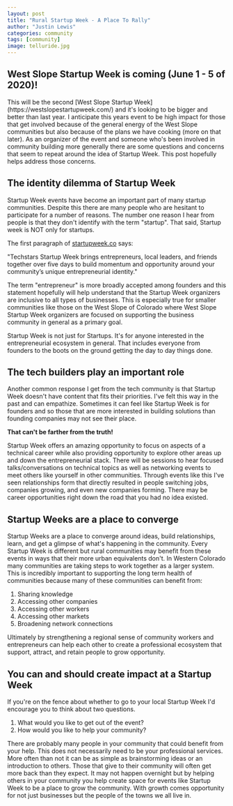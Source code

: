 ```yaml
---
layout: post
title: "Rural Startup Week - A Place To Rally"
author: "Justin Lewis"
categories: community
tags: [community]
image: telluride.jpg
---
```


<h2>
  West Slope Startup Week is coming (June 1 - 5 of 2020)!
</h2>
  This will be the second [West Slope Startup Week](https://westslopestartupweek.com/) and it's looking to be bigger and better than last year. I anticipate this years event to be high impact for those that get involved because of the general energy of the West Slope communities but also because of the plans we have cooking (more on that later). As an organizer of the event and someone who's been involved in community building more generally there are some questions and concerns that seem to repeat around the idea of Startup Week. This post hopefully helps address those concerns.

<h2>
  The identity dilemma of Startup Week
</h2>
  Startup Week events have become an important part of many startup communities. Despite this there are many people who are hesitant to participate for a number of reasons. The number one reason I hear from people is that they don't identify with the term "startup". That said, Startup week is NOT only for startups.

  The first paragraph of [startupweek.co](https://startupweek.co/) says:

  <span class="quote">
    "Techstars Startup Week brings entrepreneurs, local leaders, and friends together over five days to build momentum and opportunity around your community’s unique entrepreneurial identity."
  </span>

  The term "entrepreneur" is more broadly accepted among founders and this statement hopefully will help understand that the Startup Week organizers are inclusive to all types of businesses. This is especially true for smaller communities like those on the West Slope of Colorado where West Slope Startup Week organizers are focused on supporting the business community in general as a primary goal.

  Startup Week is not just for Startups. It's for anyone interested in the entrepreneurial ecosystem in general. That includes everyone from founders to the boots on the ground getting the day to day things done.

<h2>
  The tech builders play an important role
</h2>
  Another common response I get from the tech community is that Startup Week doesn't have content that fits their priorities. I've felt this way in the past and can empathize. Sometimes it can feel like Startup Week is for founders and so those that are more interested in building solutions than founding companies may not see their place.

  <strong>That can't be farther from the truth!</strong>

  Startup Week offers an amazing opportunity to focus on aspects of a technical career while also providing opportunity to explore other areas up and down the entrepreneurial stack. There will be sessions to hear focused talks/conversations on technical topics as well as networking events to meet others like yourself in other communities. Through events like this I've seen relationships form that directly resulted in people switching jobs, companies growing, and even new companies forming. There may be career opportunities right down the road that you had no idea existed.

<h2>
  Startup Weeks are a place to converge
</h2>
Startup Weeks are a place to converge around ideas, build relationships, learn, and get a glimpse of what's happening in the community.  Every Startup Week is different but rural communities may benefit from these events in ways that their more urban equivalents don't. In Western Colorado many communities are taking steps to work together as a larger system. This is incredibly important to supporting the long term health of communities because many of these communities can benefit from:
<ol>
  <li>Sharing knowledge</li>
  <li>Accessing other companies</li>
  <li>Accessing other workers</li>
  <li>Accessing other markets</li>
  <li>Broadening network connections</li>
</ol>

Ultimately by strengthening a regional sense of community workers and entrepreneurs can help each other to create a professional ecosystem that support, attract, and retain people to grow opportunity.

<h2>
  You can and should create impact at a Startup Week
</h2>
If you're on the fence about whether to go to your local Startup Week I'd encourage you to think about two questions.
<ol>
  <li>What would you like to get out of the event?</li>
  <li>How would you like to help your community?</li>
</ol>

There are probably many people in your community that could benefit from your help. This does not necessarily need to be your professional services. More often than not it can be as simple as brainstorming ideas or an introduction to others. Those that give to their community will often get more back than they expect. It may not happen overnight but by helping others in your community you help create space for events like Startup Week to be a place to grow the community. With growth comes opportunity for not just businesses but the people of the towns we all live in. 
